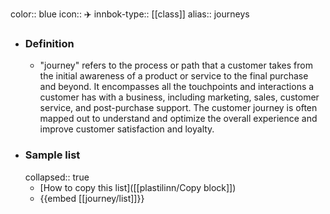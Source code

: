 color:: blue
icon:: ✈️
innbok-type:: [[class]]
alias:: journeys

- ### Definition 
  - "journey" refers to the process or path that a customer takes from the initial awareness of a product or service to the final purchase and beyond. It encompasses all the touchpoints and interactions a customer has with a business, including marketing, sales, customer service, and post-purchase support. The customer journey is often mapped out to understand and optimize the overall experience and improve customer satisfaction and loyalty.
- ### Sample list
  collapsed:: true
  - [How to copy this list]([[plastilinn/Copy block]])
  - {{embed [[journey/list]]}}



